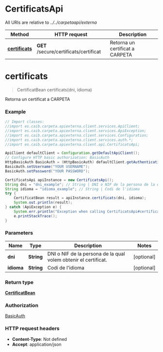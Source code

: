# CertificatsApi

All URIs are relative to *../../carpetaapi/externa*

Method | HTTP request | Description
------------- | ------------- | -------------
[**certificats**](CertificatsApi.md#certificats) | **GET** /secure/certificats/certificat | Retorna un certificat a CARPETA

<a name="certificats"></a>
# **certificats**
> CertificatBean certificats(dni, idioma)

Retorna un certificat a CARPETA

### Example
```java
// Import classes:
//import es.caib.carpeta.apiexterna.client.services.ApiClient;
//import es.caib.carpeta.apiexterna.client.services.ApiException;
//import es.caib.carpeta.apiexterna.client.services.Configuration;
//import es.caib.carpeta.apiexterna.client.services.auth.*;
//import es.caib.carpeta.apiexterna.client.api.CertificatsApi;

ApiClient defaultClient = Configuration.getDefaultApiClient();
// Configure HTTP basic authorization: BasicAuth
HttpBasicAuth BasicAuth = (HttpBasicAuth) defaultClient.getAuthentication("BasicAuth");
BasicAuth.setUsername("YOUR USERNAME");
BasicAuth.setPassword("YOUR PASSWORD");

CertificatsApi apiInstance = new CertificatsApi();
String dni = "dni_example"; // String | DNI o NIF de la persona de la qual volem obtenir el certificat.
String idioma = "idioma_example"; // String | Codi de l'idioma
try {
    CertificatBean result = apiInstance.certificats(dni, idioma);
    System.out.println(result);
} catch (ApiException e) {
    System.err.println("Exception when calling CertificatsApi#certificats");
    e.printStackTrace();
}
```

### Parameters

Name | Type | Description  | Notes
------------- | ------------- | ------------- | -------------
 **dni** | **String**| DNI o NIF de la persona de la qual volem obtenir el certificat. | [optional]
 **idioma** | **String**| Codi de l&#x27;idioma | [optional]

### Return type

[**CertificatBean**](CertificatBean.md)

### Authorization

[BasicAuth](../README.md#BasicAuth)

### HTTP request headers

 - **Content-Type**: Not defined
 - **Accept**: application/json

